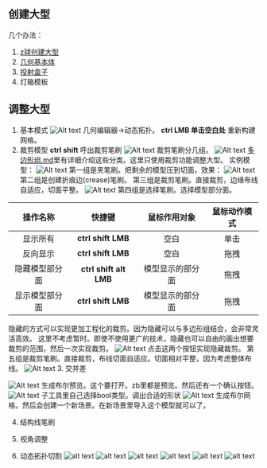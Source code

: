 ## 创建大型
几个办法：
1. [z球创建大型](./ZSphere工作流.md)
2. [几何基本体](./创建物体.md)
3. [投射盒子](./投射盒子.md)
4. 灯箱模板
## 调整大型
1. 基本模式
 ![Alt text](./res/Snipaste_2023-08-09_19-05-45.png)
几何编辑器->动态拓扑。
**ctrl LMB 单击空白处** 重新构建网格。
1. 裁剪模型
   **ctrl shift** 呼出裁剪笔刷
   ![Alt text](./res/Snipaste_2023-08-09_19-10-27.png)
   裁剪笔刷分几组。
   ![Alt text](./res/Snipaste_2023-08-09_19-37-45.png)
   [多边形组.md](./多边形组.md)里有详细介绍这些分类。这里只使用裁剪功能调整大型。
   实例模型：
   ![Alt text](./res/Snipaste_2023-08-09_19-38-56.png)
   第一组是夹笔刷。把剩余的模型压到切面，效果：
![Alt text](./res/Snipaste_2023-08-09_19-39-07.png)
第二组是创建折痕边(crease)笔刷。
第三组是裁剪笔刷。直接裁剪，边缘布线自适应，切面平整。
![Alt text](./res/Snipaste_2023-08-09_19-39-26.png)
第四组是选择笔刷。选择模型部分面。

| 操作名称 | 快捷键 | 鼠标作用对象 | 鼠标动作模式 | 
| :-----: |:-----: |:-----: |:-----: |
|显示所有|**ctrl shift LMB**|空白|单击|
反向显示|**ctrl shift LMB**|空白|拖拽|
隐藏模型部分面|**ctrl shift alt LMB**|模型显示的部分面|拖拽|
显示模型部分面|**ctrl shift LMB**|模型显示的部分面|拖拽|
隐藏的方式可以实现更加工程化的裁剪。因为隐藏可以与多边形组结合，会非常灵活高效。
这里不考虑暂时。即使不使用更广的技术，隐藏也可以自由的画出想要裁剪的范围，然后一次实现裁剪。
![Alt text](./res/Snipaste_2023-08-09_19-55-43.png)
点击这两个按钮实现隐藏裁剪。
第五组是裁剪笔刷。直接裁剪，布线切面自适应。切面相对平整，因为考虑整体布线。
![Alt text](./res/Snipaste_2023-08-09_19-39-53.png)
3. 交并差

![Alt text](./res/Snipaste_2023-08-09_19-59-53.png)
生成布尔预览。这个要打开。zb里都是预览。然后还有一个确认按钮。![Alt text](./res/Snipaste_2023-08-09_20-16-34.png)
子工具里自己选择bool类型。调出合适的形状
![Alt text](./res/Snipaste_2023-08-09_20-16-48.png)
生成布尔网格。然后会创建一个新场景。在新场景里导入这个模型就可以了。

4. 结构线笔刷

5. 视角调整
6. 动态拓扑切割
![alt text](./res/Snipaste_2024-03-14_22-28-56.png) ![alt text](./res/Snipaste_2024-03-14_22-29-13.png) ![alt text](./res/Snipaste_2024-03-14_22-29-32.png) ![alt text](./res/Snipaste_2024-03-14_22-30-51.png) ![alt text](./res/Snipaste_2024-03-14_22-31-05.png) ![alt text](./res/Snipaste_2024-03-14_22-31-10.png)